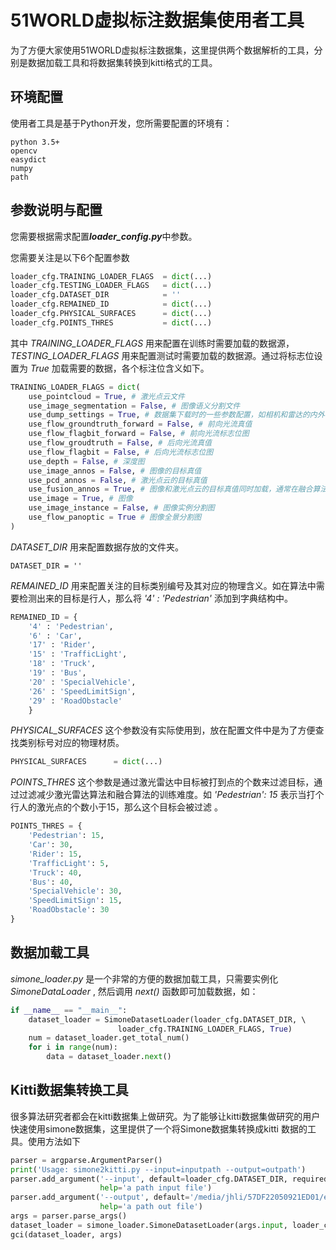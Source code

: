 # 51WORLD虚拟标注数据集使用者工具
为了方便大家使用51WORLD虚拟标注数据集，这里提供两个数据解析的工具，分别是数据加载工具和将数据集转换到kitti格式的工具。
## 环境配置
使用者工具是基于Python开发，您所需要配置的环境有：

```
python 3.5+
opencv
easydict
numpy
path
```

## 参数说明与配置

您需要根据需求配置***loader_config.py***中参数。

您需要关注是以下6个配置参数

```python
loader_cfg.TRAINING_LOADER_FLAGS  = dict(...)             
loader_cfg.TESTING_LOADER_FLAGS   = dict(...)            
loader_cfg.DATASET_DIR            = '' 
loader_cfg.REMAINED_ID            = dict(...) 
loader_cfg.PHYSICAL_SURFACES      = dict(...)    
loader_cfg.POINTS_THRES           = dict(...) 
```

其中 *TRAINING_LOADER_FLAGS* 用来配置在训练时需要加载的数据源，*TESTING_LOADER_FLAGS* 用来配置测试时需要加载的数据源。通过将标志位设置为 *True* 加载需要的数据，各个标注位含义如下。

```Python
TRAINING_LOADER_FLAGS = dict(
    use_pointcloud = True, # 激光点云文件
    use_image_segmentation = False, # 图像语义分割文件
    use_dump_settings = True, # 数据集下载时的一些参数配置，如相机和雷达的内外参
    use_flow_groundtruth_forward = False, # 前向光流真值
    use_flow_flagbit_forward = False, # 前向光流标志位图
    use_flow_groudtruth = False, # 后向光流真值
    use_flow_flagbit = False, # 后向光流标志位图
    use_depth = False, # 深度图
    use_image_annos = False, # 图像的目标真值
    use_pcd_annos = False, # 激光点云的目标真值
    use_fusion_annos = True, # 图像和激光点云的目标真值同时加载，通常在融合算法中使用
    use_image = True, # 图像
    use_image_instance = False, # 图像实例分割图
    use_flow_panoptic = True # 图像全景分割图
)      
```

*DATASET_DIR* 用来配置数据存放的文件夹。

```
DATASET_DIR = '' 
```

*REMAINED_ID* 用来配置关注的目标类别编号及其对应的物理含义。如在算法中需要检测出来的目标是行人，那么将  *'4' : 'Pedestrian'* 添加到字典结构中。

```Python
REMAINED_ID = {
    '4' : 'Pedestrian',
    '6' : 'Car',
    '17' : 'Rider',
    '15' : 'TrafficLight',
    '18' : 'Truck',
    '19' : 'Bus',
    '20' : 'SpecialVehicle',
    '26' : 'SpeedLimitSign',
    '29' : 'RoadObstacle'
    }
```

*PHYSICAL_SURFACES* 这个参数没有实际使用到，放在配置文件中是为了方便查找类别标号对应的物理材质。

```Python
PHYSICAL_SURFACES      = dict(...)
```

*POINTS_THRES* 这个参数是通过激光雷达中目标被打到点的个数来过滤目标，通过过滤减少激光雷达算法和融合算法的训练难度。如 *'Pedestrian': 15* 表示当打个行人的激光点的个数小于15，那么这个目标会被过滤 。

```Python
POINTS_THRES = {
    'Pedestrian': 15,
    'Car': 30,
    'Rider': 15,
    'TrafficLight': 5,
    'Truck': 40,
    'Bus': 40,
    'SpecialVehicle': 30,
    'SpeedLimitSign': 15,
    'RoadObstacle': 30
}
```

## 数据加载工具

*simone_loader.py* 是一个非常的方便的数据加载工具，只需要实例化 *SimoneDataLoader* , 然后调用 *next()* 函数即可加载数据，如：

```python
if __name__ == "__main__":
    dataset_loader = SimoneDatasetLoader(loader_cfg.DATASET_DIR, \ 
    					loader_cfg.TRAINING_LOADER_FLAGS, True)
    num = dataset_loader.get_total_num()
    for i in range(num):
        data = dataset_loader.next()
```

## Kitti数据集转换工具

很多算法研究者都会在kitti数据集上做研究。为了能够让kitti数据集做研究的用户快速使用simone数据集，这里提供了一个将Simone数据集转换成kitti 数据的工具。使用方法如下

```python
parser = argparse.ArgumentParser()
print('Usage: simone2kitti.py --input=inputpath --output=outpath')
parser.add_argument('--input', default=loader_cfg.DATASET_DIR, required=False,
                    help='a path input file')
parser.add_argument('--output', default='/media/jhli/57DF22050921ED01/exchange/dl_dataset/fusion/temp', required=False,
                    help='a path out file')
args = parser.parse_args()
dataset_loader = simone_loader.SimoneDatasetLoader(args.input, loader_cfg.TESTING_LOADER_FLAGS, True)
gci(dataset_loader, args)
```

